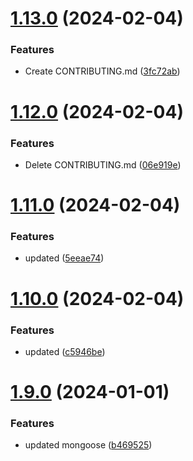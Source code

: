 # [1.13.0](https://github.com/manthanank/learn-mongodb/compare/v1.12.0...v1.13.0) (2024-02-04)


### Features

* Create CONTRIBUTING.md ([3fc72ab](https://github.com/manthanank/learn-mongodb/commit/3fc72abc6c46c095146227d255fe8dd51963ddd5))



# [1.12.0](https://github.com/manthanank/learn-mongodb/compare/v1.11.0...v1.12.0) (2024-02-04)


### Features

* Delete CONTRIBUTING.md ([06e919e](https://github.com/manthanank/learn-mongodb/commit/06e919e76f914c18e4b57f6fe967818dc52a0e86))



# [1.11.0](https://github.com/manthanank/learn-mongodb/compare/v1.10.0...v1.11.0) (2024-02-04)


### Features

* updated ([5eeae74](https://github.com/manthanank/learn-mongodb/commit/5eeae7471912f6b566b7fdb9061dcdee008aaf92))



# [1.10.0](https://github.com/manthanank/learn-mongodb/compare/v1.9.0...v1.10.0) (2024-02-04)


### Features

* updated ([c5946be](https://github.com/manthanank/learn-mongodb/commit/c5946beecd9dbf086feafd678e0849c83c2f2186))



# [1.9.0](https://github.com/manthanank/learn-mongodb/compare/v1.8.0...v1.9.0) (2024-01-01)


### Features

* updated mongoose ([b469525](https://github.com/manthanank/learn-mongodb/commit/b46952591e53bd5a197ce584f2989f1a2169b004))



